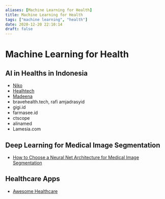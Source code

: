 ```yaml
---
aliases: [Machine Learning for Health]
title: Machine Learning for Health
tags: ["machine learning", "health"]
date: 2020-12-20 22:10:14
draft: false
---
```


# Machine Learning for Health

## AI in Healths in Indonesia

- [Niko](https://www.nikoazharihidayat.com/)
- [Healhtech](healthtech.id)
- [Madeena](https://www.madeena-xray.com/)
- bravehealth.tech, rafi amjadrasyid
- gigi.id
- farmasee.id
- ctscope
- alinamed
- Lamesia.com

## Deep Learning for Medical Image Segmentation

- [How to Choose a Neural Net Architecture for Medical Image Segmentation](https://innolitics.com/articles/medical-image-segmentation-overview/)

## Healthcare Apps

- [Awesome Healthcare](https://github.com/kakoni/awesome-healthcare)
